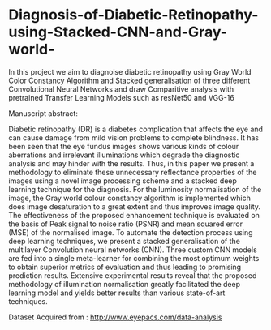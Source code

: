 # Diagnosis-of-Diabetic-Retinopathy-using-Stacked-CNN-and-Gray-world-

In this project we aim to diagnoise diabetic retinopathy using Gray World Color Constancy Algorithm and Stacked generalisation of three different Convolutional Neural Networks and draw Comparitive analysis with pretrained Transfer Learning Models such as resNet50 and VGG-16

Manuscript abstract: 

Diabetic retinopathy (DR) is a diabetes complication that affects the eye and can cause damage from mild vision problems to complete blindness. It has been seen that the eye fundus images shows various kinds of colour aberrations and irrelevant illuminations which degrade the diagnostic analysis and may hinder with the results. Thus, in this paper we present a methodology to eliminate these unnecessary reflectance properties of the images using a novel image processing scheme and a stacked deep learning technique for the diagnosis. For the luminosity normalisation of the image, the Gray world colour constancy algorithm is implemented which does image desaturation to a great extent and thus improves image quality. The effectiveness of the proposed enhancement technique is evaluated on the basis of Peak signal to noise ratio (PSNR) and mean squared error (MSE) of the normalised image. To automate the detection process using deep learning techniques, we present a stacked generalisation of the multilayer Convolution neural networks (CNN).  Three custom CNN models are fed into a single meta-learner for combining the most optimum weights to obtain superior metrics of evaluation and thus leading to promising prediction results. Extensive experimental results reveal that the proposed methodology of illumination normalisation greatly facilitated the deep learning model and yields better results than various state-of-art techniques.    


Dataset Acquired from : http://www.eyepacs.com/data-analysis    


